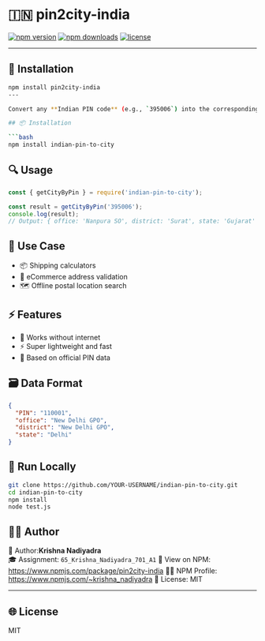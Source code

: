 # 🇮🇳 pin2city-india

[![npm version](https://img.shields.io/npm/v/pin2city-india.svg)](https://www.npmjs.com/package/pin2city-india)
[![npm downloads](https://img.shields.io/npm/dt/pin2city-india.svg)](https://www.npmjs.com/package/pin2city-india)
[![license](https://img.shields.io/npm/l/pin2city-india.svg)](LICENSE)

---

## 🔧 Installation

```bash
npm install pin2city-india
---

Convert any **Indian PIN code** (e.g., `395006`) into the corresponding **office**, **district**, and **state** — completely **offline** using a local JSON database.

## 📦 Installation

```bash
npm install indian-pin-to-city
```

## 🔍 Usage

```js
const { getCityByPin } = require('indian-pin-to-city');

const result = getCityByPin('395006');
console.log(result);
// Output: { office: 'Nanpura SO', district: 'Surat', state: 'Gujarat' }
```

## 📂 Use Case

- 📦 Shipping calculators
- 🛒 eCommerce address validation
- 🗺️ Offline postal location search

## ⚡ Features

- 🔌 Works without internet
- ⚡ Super lightweight and fast
- 🧾 Based on official PIN data

## 🗃️ Data Format

```json
{
  "PIN": "110001",
  "office": "New Delhi GPO",
  "district": "New Delhi GPO",
  "state": "Delhi"
}
```

## 🚀 Run Locally

```bash
git clone https://github.com/YOUR-USERNAME/indian-pin-to-city.git
cd indian-pin-to-city
npm install
node test.js
```

## 👨‍💻 Author

👤 Author:**Krishna Nadiyadra**  
🎓 Assignment: `65_Krishna_Nadiyadra_701_A1`
🔗 View on NPM: https://www.npmjs.com/package/pin2city-india 
🧑‍💻 NPM Profile: https://www.npmjs.com/~krishna_nadiyadra 
🪪 License: MIT

---

## 🌐 License

MIT
